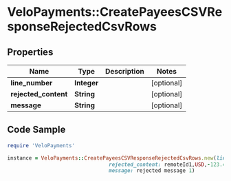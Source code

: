 # VeloPayments::CreatePayeesCSVResponseRejectedCsvRows

## Properties

Name | Type | Description | Notes
------------ | ------------- | ------------- | -------------
**line_number** | **Integer** |  | [optional] 
**rejected_content** | **String** |  | [optional] 
**message** | **String** |  | [optional] 

## Code Sample

```ruby
require 'VeloPayments'

instance = VeloPayments::CreatePayeesCSVResponseRejectedCsvRows.new(line_number: 3,
                                 rejected_content: remoteId1,USD,-123.45,ref1,
                                 message: rejected message 1)
```


